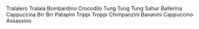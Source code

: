 Tralalero Tralala
Bombardino Crocodilo
Tung Tung Tung Sahur
Ballerina Cappuccina
Brr Brr Patapim
Trippi Troppi
Chimpanzini Bananini
Cappuccino Assassino